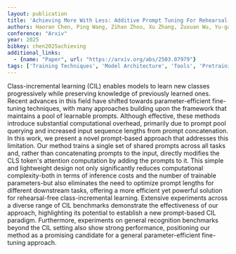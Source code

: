 ```yaml
---
layout: publication
title: 'Achieving More With Less: Additive Prompt Tuning For Rehearsal-free Class-incremental Learning'
authors: Haoran Chen, Ping Wang, Zihan Zhou, Xu Zhang, Zuxuan Wu, Yu-gang Jiang
conference: "Arxiv"
year: 2025
bibkey: chen2025achieving
additional_links:
  - {name: "Paper", url: "https://arxiv.org/abs/2503.07979"}
tags: ['Training Techniques', 'Model Architecture', 'Tools', 'Pretraining Methods', 'Fine-Tuning', 'Prompting', 'Attention Mechanism']
---
```

Class-incremental learning (CIL) enables models to learn new classes
progressively while preserving knowledge of previously learned ones. Recent
advances in this field have shifted towards parameter-efficient fine-tuning
techniques, with many approaches building upon the framework that maintains a
pool of learnable prompts. Although effective, these methods introduce
substantial computational overhead, primarily due to prompt pool querying and
increased input sequence lengths from prompt concatenation. In this work, we
present a novel prompt-based approach that addresses this limitation. Our
method trains a single set of shared prompts across all tasks and, rather than
concatenating prompts to the input, directly modifies the CLS token's attention
computation by adding the prompts to it. This simple and lightweight design not
only significantly reduces computational complexity-both in terms of inference
costs and the number of trainable parameters-but also eliminates the need to
optimize prompt lengths for different downstream tasks, offering a more
efficient yet powerful solution for rehearsal-free class-incremental learning.
Extensive experiments across a diverse range of CIL benchmarks demonstrate the
effectiveness of our approach, highlighting its potential to establish a new
prompt-based CIL paradigm. Furthermore, experiments on general recognition
benchmarks beyond the CIL setting also show strong performance, positioning our
method as a promising candidate for a general parameter-efficient fine-tuning
approach.
